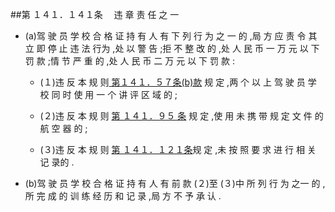 ##第 １４１．１４１条 　违 章 责 任 之 一

- (a)驾 驶 员 学 校 合 格 证 持 有 人 有 下 列 行 为 之 一 的 ,局 方 应 责 令 其 立 即 停 止 违 法 行为 ,处 以 警 告 ;拒 不 整 改 的 ,处 人 民 币 一 万 元 以 下 罚 款 ;情 节 严 重 的 ,处 人 民 币 二 万 元 以 下 罚 款 :

  + (１)违 反 本 规 则[ 第１４１．５７条(b)款](CCAR.141.57.MD) 规 定 ,两 个 以 上 驾 驶 员 学 校 同 时 使 用 一 个 讲 评 区 域 的 ;

  + (２)违 反 本 规 则 [第 １４１．９５ 条](CCAR.141.95.MD) 规 定 ,使 用 未 携 带 规 定 文 件 的 航 空 器 的 ;

  + (３)违 反 本 规 则 [第 １４１．１２１条](CCAR.141.121.MD)规 定 ,未 按 照 要 求 进 行 相 关 记 录的 .

- (b)驾 驶 员 学 校 合 格 证 持 有 人 有 前 款 (２)至 (３)中 所 列 行 为 之一 的 ,所 完 成 的 训 练 经 历 和 记 录 ,局 方 不 予 承 认 .